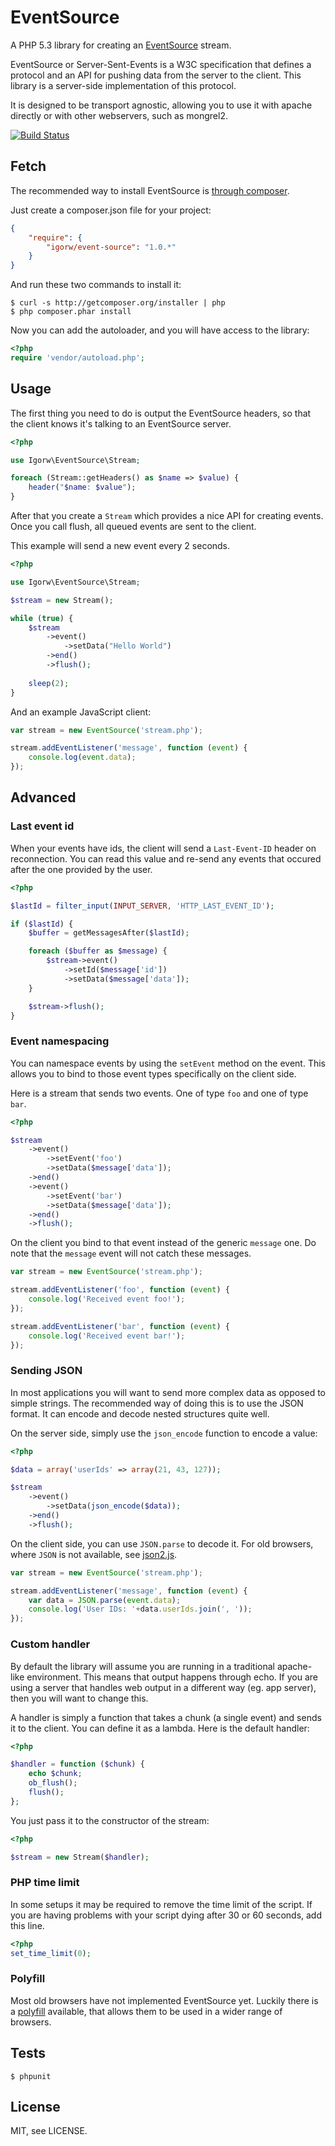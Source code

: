 # EventSource

A PHP 5.3 library for creating an [EventSource](http://dev.w3.org/html5/eventsource/) stream.

EventSource or Server-Sent-Events is a W3C specification that defines a protocol and an API
for pushing data from the server to the client. This library is a server-side implementation
of this protocol.

It is designed to be transport agnostic, allowing you to use it with apache directly or with
other webservers, such as mongrel2.

[![Build Status](https://secure.travis-ci.org/igorw/EventSource.png?branch=master)](http://travis-ci.org/igorw/EventSource)

## Fetch

The recommended way to install EventSource is [through composer](http://packagist.org).

Just create a composer.json file for your project:

```JSON
{
    "require": {
        "igorw/event-source": "1.0.*"
    }
}
```

And run these two commands to install it:

    $ curl -s http://getcomposer.org/installer | php
    $ php composer.phar install

Now you can add the autoloader, and you will have access to the library:

```php
<?php
require 'vendor/autoload.php';
```

## Usage

The first thing you need to do is output the EventSource headers, so that the
client knows it's talking to an EventSource server.

```php
<?php

use Igorw\EventSource\Stream;

foreach (Stream::getHeaders() as $name => $value) {
    header("$name: $value");
}
```

After that you create a ``Stream`` which provides a nice API for creating events.
Once you call flush, all queued events are sent to the client.

This example will send a new event every 2 seconds.

```php
<?php

use Igorw\EventSource\Stream;

$stream = new Stream();

while (true) {
    $stream
        ->event()
            ->setData("Hello World")
        ->end()
        ->flush();
    
    sleep(2);
}
```

And an example JavaScript client:

```JavaScript
var stream = new EventSource('stream.php');

stream.addEventListener('message', function (event) {
    console.log(event.data);
});
```

## Advanced

### Last event id

When your events have ids, the client will send a `Last-Event-ID` header on
reconnection. You can read this value and re-send any events that occured after
the one provided by the user.

```php
<?php

$lastId = filter_input(INPUT_SERVER, 'HTTP_LAST_EVENT_ID');

if ($lastId) {
    $buffer = getMessagesAfter($lastId);

    foreach ($buffer as $message) {
        $stream->event()
            ->setId($message['id'])
            ->setData($message['data']);
    }

    $stream->flush();
}
```

### Event namespacing

You can namespace events by using the `setEvent` method on the event. This
allows you to bind to those event types specifically on the client side.

Here is a stream that sends two events. One of type `foo` and one of type
`bar`.

```php
<?php

$stream
    ->event()
        ->setEvent('foo')
        ->setData($message['data']);
    ->end()
    ->event()
        ->setEvent('bar')
        ->setData($message['data']);
    ->end()
    ->flush();
```

On the client you bind to that event instead of the generic `message` one.
Do note that the `message` event will not catch these messages.

```JavaScript
var stream = new EventSource('stream.php');

stream.addEventListener('foo', function (event) {
    console.log('Received event foo!');
});

stream.addEventListener('bar', function (event) {
    console.log('Received event bar!');
});
```

### Sending JSON

In most applications you will want to send more complex data as opposed to
simple strings. The recommended way of doing this is to use the JSON format.
It can encode and decode nested structures quite well.

On the server side, simply use the `json_encode` function to encode a value:

```php
<?php

$data = array('userIds' => array(21, 43, 127));

$stream
    ->event()
        ->setData(json_encode($data));
    ->end()
    ->flush();
```

On the client side, you can use `JSON.parse` to decode it. For old browsers,
where `JSON` is not available, see [json2.js](https://github.com/douglascrockford/JSON-js).

```JavaScript
var stream = new EventSource('stream.php');

stream.addEventListener('message', function (event) {
    var data = JSON.parse(event.data);
    console.log('User IDs: '+data.userIds.join(', '));
});
```

### Custom handler

By default the library will assume you are running in a traditional apache-like
environment. This means that output happens through echo. If you are using a
server that handles web output in a different way (eg. app server), then you
will want to change this.

A handler is simply a function that takes a chunk (a single event) and sends it
to the client. You can define it as a lambda. Here is the default handler:

```php
<?php

$handler = function ($chunk) {
    echo $chunk;
    ob_flush();
    flush();
};
```

You just pass it to the constructor of the stream:

```php
<?php

$stream = new Stream($handler);
```

### PHP time limit

In some setups it may be required to remove the time limit of the script.
If you are having problems with your script dying after 30 or 60 seconds,
add this line.

```php
<?php
set_time_limit(0);
```

### Polyfill

Most old browsers have not implemented EventSource yet. Luckily there is a
[polyfill](https://github.com/Yaffle/EventSource) available, that allows them
to be used in a wider range of browsers.

Tests
-----

    $ phpunit

License
-------
MIT, see LICENSE.
